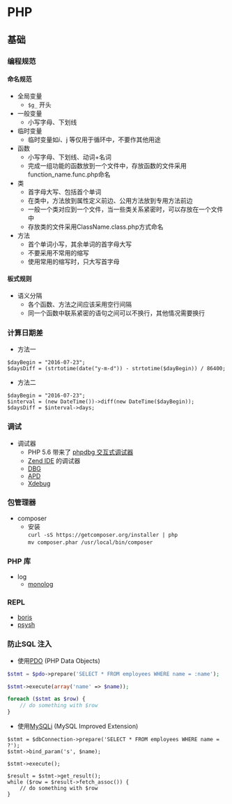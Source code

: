 # PHP

## 基础

### 编程规范
#### 命名规范
* 全局变量
    - `$g_` 开头
* 一般变量
    - 小写字母、下划线
* 临时变量
    - 临时变量如$i、$j 等仅用于循环中，不要作其他用途
* 函数
    - 小写字母、下划线、动词+名词
    - 完成一组功能的函数放到一个文件中，存放函数的文件采用function_name.func.php命名
* 类
    - 首字母大写、包括首个单词
    - 在类中，方法放到属性定义前边、公用方法放到专用方法前边
    - 一般一个类对应到一个文件，当一些类关系紧密时，可以存放在一个文件中
    - 存放类的文件采用ClassName.class.php方式命名
* 方法
    - 首个单词小写，其余单词的首字母大写
    - 不要采用不常用的缩写
    - 使用常用的缩写时，只大写首字母

#### 板式规则
* 语义分隔
    - 各个函数、方法之间应该采用空行间隔
    - 同一个函数中联系紧密的语句之间可以不换行，其他情况需要换行


### 计算日期差
* 方法一
```
$dayBegin = "2016-07-23";
$daysDiff = (strtotime(date("y-m-d")) - strtotime($dayBegin)) / 86400;
```
* 方法二
```
$dayBegin = "2016-07-23";
$interval = (new DateTime())->diff(new DateTime($dayBegin));
$daysDiff = $interval->days;
```


### 调试
* 调试器
    - PHP 5.6 带来了 [phpdbg 交互式调试器](http://php.net/manual/zh/migration56.new-features.php#migration56.new-features.phpdbg)
    - [Zend IDE](http://www.zend.com/en/products/studio/) 的调试器
    - [DBG](http://www.php-debugger.com/dbg/)
    - [APD](http://pecl.php.net/apd)
    - [Xdebug](http://xdebug.org/)

### 包管理器
* composer
    - 安装  
        `curl -sS https://getcomposer.org/installer | php`  
        `mv composer.phar /usr/local/bin/composer`

### PHP 库
* log
    - [monolog](https://github.com/Seldaek/monolog)

### REPL
* [boris](https://github.com/borisrepl/boris)
* [psysh](https://github.com/bobthecow/psysh)

### 防止SQL 注入
* 使用[PDO](http://php.net/manual/zh/book.pdo.php) (PHP Data Objects)
``` php
$stmt = $pdo->prepare('SELECT * FROM employees WHERE name = :name');

$stmt->execute(array('name' => $name));

foreach ($stmt as $row) {
    // do something with $row
}
```

* 使用[MySQLi](http://php.net/manual/zh/book.mysqli.php) (MySQL Improved Extension)
```
$stmt = $dbConnection->prepare('SELECT * FROM employees WHERE name = ?');
$stmt->bind_param('s', $name);

$stmt->execute();

$result = $stmt->get_result();
while ($row = $result->fetch_assoc()) {
    // do something with $row
}
```